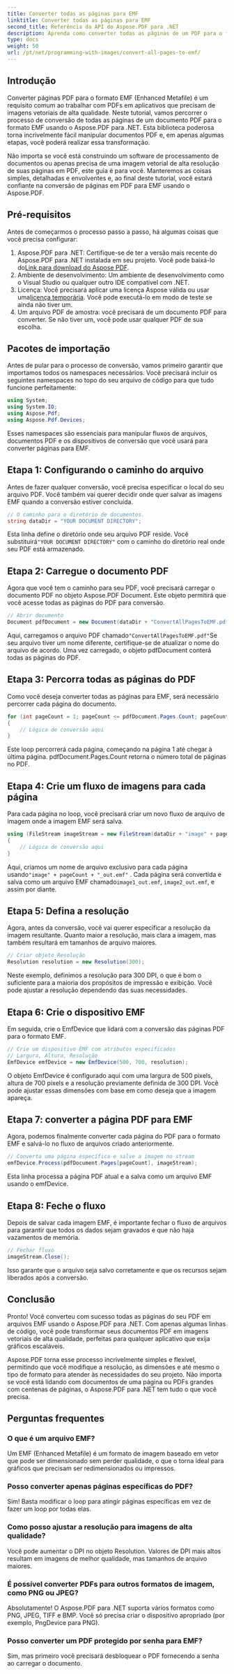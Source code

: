 ```yaml
---
title: Converter todas as páginas para EMF
linktitle: Converter todas as páginas para EMF
second_title: Referência da API do Aspose.PDF para .NET
description: Aprenda como converter todas as páginas de um PDF para o formato EMF usando o Aspose.PDF para .NET com este tutorial detalhado e otimizado para SEO.
type: docs
weight: 50
url: /pt/net/programming-with-images/convert-all-pages-to-emf/
---
```

## Introdução

Converter páginas PDF para o formato EMF (Enhanced Metafile) é um requisito comum ao trabalhar com PDFs em aplicativos que precisam de imagens vetoriais de alta qualidade. Neste tutorial, vamos percorrer o processo de conversão de todas as páginas de um documento PDF para o formato EMF usando o Aspose.PDF para .NET. Esta biblioteca poderosa torna incrivelmente fácil manipular documentos PDF e, em apenas algumas etapas, você poderá realizar essa transformação.

Não importa se você está construindo um software de processamento de documentos ou apenas precisa de uma imagem vetorial de alta resolução de suas páginas em PDF, este guia é para você. Manteremos as coisas simples, detalhadas e envolventes e, ao final deste tutorial, você estará confiante na conversão de páginas em PDF para EMF usando o Aspose.PDF.

## Pré-requisitos

Antes de começarmos o processo passo a passo, há algumas coisas que você precisa configurar:

1.  Aspose.PDF para .NET: Certifique-se de ter a versão mais recente do Aspose.PDF para .NET instalada em seu projeto. Você pode baixá-lo do[Link para download do Aspose PDF](https://releases.aspose.com/pdf/net/).
2. Ambiente de desenvolvimento: Um ambiente de desenvolvimento como o Visual Studio ou qualquer outro IDE compatível com .NET.
3.  Licença: Você precisará aplicar uma licença Aspose válida ou usar uma[licença temporária](https://purchase.aspose.com/temporary-license/). Você pode executá-lo em modo de teste se ainda não tiver um.
4. Um arquivo PDF de amostra: você precisará de um documento PDF para converter. Se não tiver um, você pode usar qualquer PDF de sua escolha.

## Pacotes de importação

Antes de pular para o processo de conversão, vamos primeiro garantir que importamos todos os namespaces necessários. Você precisará incluir os seguintes namespaces no topo do seu arquivo de código para que tudo funcione perfeitamente:

```csharp
using System;
using System.IO;
using Aspose.Pdf;
using Aspose.Pdf.Devices;
```

Esses namespaces são essenciais para manipular fluxos de arquivos, documentos PDF e os dispositivos de conversão que você usará para converter páginas para EMF.

## Etapa 1: Configurando o caminho do arquivo

Antes de fazer qualquer conversão, você precisa especificar o local do seu arquivo PDF. Você também vai querer decidir onde quer salvar as imagens EMF quando a conversão estiver concluída.

```csharp
// O caminho para o diretório de documentos.
string dataDir = "YOUR DOCUMENT DIRECTORY";
```

 Esta linha define o diretório onde seu arquivo PDF reside. Você substituirá`"YOUR DOCUMENT DIRECTORY"` com o caminho do diretório real onde seu PDF está armazenado.

## Etapa 2: Carregue o documento PDF

Agora que você tem o caminho para seu PDF, você precisará carregar o documento PDF no objeto Aspose.PDF Document. Este objeto permitirá que você acesse todas as páginas do PDF para conversão.

```csharp
// Abrir documento
Document pdfDocument = new Document(dataDir + "ConvertAllPagesToEMF.pdf");
```

 Aqui, carregamos o arquivo PDF chamado`"ConvertAllPagesToEMF.pdf"`Se seu arquivo tiver um nome diferente, certifique-se de atualizar o nome do arquivo de acordo. Uma vez carregado, o objeto pdfDocument conterá todas as páginas do PDF.

## Etapa 3: Percorra todas as páginas do PDF

Como você deseja converter todas as páginas para EMF, será necessário percorrer cada página do documento.

```csharp
for (int pageCount = 1; pageCount <= pdfDocument.Pages.Count; pageCount++)
{
    // Lógica de conversão aqui
}
```

Este loop percorrerá cada página, começando na página 1 até chegar à última página. pdfDocument.Pages.Count retorna o número total de páginas no PDF.

## Etapa 4: Crie um fluxo de imagens para cada página

Para cada página no loop, você precisará criar um novo fluxo de arquivo de imagem onde a imagem EMF será salva.

```csharp
using (FileStream imageStream = new FileStream(dataDir + "image" + pageCount + "_out" + ".emf", FileMode.Create))
{
    // Lógica de conversão aqui
}
```

 Aqui, criamos um nome de arquivo exclusivo para cada página usando`"image" + pageCount + "_out.emf"` . Cada página será convertida e salva como um arquivo EMF chamado`image1_out.emf`, `image2_out.emf`, e assim por diante.

## Etapa 5: Defina a resolução

Agora, antes da conversão, você vai querer especificar a resolução da imagem resultante. Quanto maior a resolução, mais clara a imagem, mas também resultará em tamanhos de arquivo maiores.

```csharp
// Criar objeto Resolução
Resolution resolution = new Resolution(300);
```

Neste exemplo, definimos a resolução para 300 DPI, o que é bom o suficiente para a maioria dos propósitos de impressão e exibição. Você pode ajustar a resolução dependendo das suas necessidades.

## Etapa 6: Crie o dispositivo EMF

Em seguida, crie o EmfDevice que lidará com a conversão das páginas PDF para o formato EMF.

```csharp
// Crie um dispositivo EMF com atributos especificados
// Largura, Altura, Resolução
EmfDevice emfDevice = new EmfDevice(500, 700, resolution);
```

O objeto EmfDevice é configurado aqui com uma largura de 500 pixels, altura de 700 pixels e a resolução previamente definida de 300 DPI. Você pode ajustar essas dimensões com base em como deseja que a imagem apareça.

## Etapa 7: converter a página PDF para EMF

Agora, podemos finalmente converter cada página do PDF para o formato EMF e salvá-lo no fluxo de arquivos criado anteriormente.

```csharp
// Converta uma página específica e salve a imagem no stream
emfDevice.Process(pdfDocument.Pages[pageCount], imageStream);
```

Esta linha processa a página PDF atual e a salva como um arquivo EMF usando o emfDevice.

## Etapa 8: Feche o fluxo

Depois de salvar cada imagem EMF, é importante fechar o fluxo de arquivos para garantir que todos os dados sejam gravados e que não haja vazamentos de memória.

```csharp
// Fechar fluxo
imageStream.Close();
```

Isso garante que o arquivo seja salvo corretamente e que os recursos sejam liberados após a conversão.

## Conclusão

Pronto! Você converteu com sucesso todas as páginas do seu PDF em arquivos EMF usando o Aspose.PDF para .NET. Com apenas algumas linhas de código, você pode transformar seus documentos PDF em imagens vetoriais de alta qualidade, perfeitas para qualquer aplicativo que exija gráficos escaláveis.

Aspose.PDF torna esse processo incrivelmente simples e flexível, permitindo que você modifique a resolução, as dimensões e até mesmo o tipo de formato para atender às necessidades do seu projeto. Não importa se você está lidando com documentos de uma página ou PDFs grandes com centenas de páginas, o Aspose.PDF para .NET tem tudo o que você precisa.

## Perguntas frequentes

### O que é um arquivo EMF?
Um EMF (Enhanced Metafile) é um formato de imagem baseado em vetor que pode ser dimensionado sem perder qualidade, o que o torna ideal para gráficos que precisam ser redimensionados ou impressos.

### Posso converter apenas páginas específicas do PDF?
Sim! Basta modificar o loop para atingir páginas específicas em vez de fazer um loop por todas elas.

### Como posso ajustar a resolução para imagens de alta qualidade?
Você pode aumentar o DPI no objeto Resolution. Valores de DPI mais altos resultam em imagens de melhor qualidade, mas tamanhos de arquivo maiores.

### É possível converter PDFs para outros formatos de imagem, como PNG ou JPEG?
Absolutamente! O Aspose.PDF para .NET suporta vários formatos como PNG, JPEG, TIFF e BMP. Você só precisa criar o dispositivo apropriado (por exemplo, PngDevice para PNG).

### Posso converter um PDF protegido por senha para EMF?
Sim, mas primeiro você precisará desbloquear o PDF fornecendo a senha ao carregar o documento.
